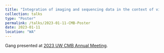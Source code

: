 ```yaml
---
title: "Integration of imaging and sequencing data in the context of visual cell sorting"
collection: talks
type: "Poster"
permalink: /talks/2023-01-11-CMB-Poster
date: 2023-01-11
location: "WA"
---
```

Gang presented at [2023 UW CMB Annual Meeting](https://cmb.washington.edu/retreat.htm). 